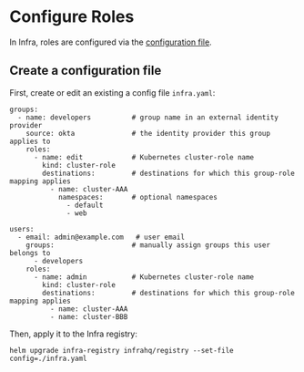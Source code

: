 # Configure Roles

In Infra, roles are configured via the [configuration file](./configuration.md).

## Create a configuration file

First, create or edit an existing a config file `infra.yaml`:

```
groups:
  - name: developers          # group name in an external identity provider
    source: okta              # the identity provider this group applies to
    roles:
      - name: edit            # Kubernetes cluster-role name
        kind: cluster-role
        destinations:         # destinations for which this group-role mapping applies
          - name: cluster-AAA
            namespaces:       # optional namespaces
              - default
              - web

users:
  - email: admin@example.com   # user email
    groups:                   # manually assign groups this user belongs to
      - developers
    roles:
      - name: admin           # Kubernetes cluster-role name
        kind: cluster-role
        destinations:         # destinations for which this group-role mapping applies
          - name: cluster-AAA
          - name: cluster-BBB
```

Then, apply it to the Infra registry:

```
helm upgrade infra-registry infrahq/registry --set-file config=./infra.yaml
```
